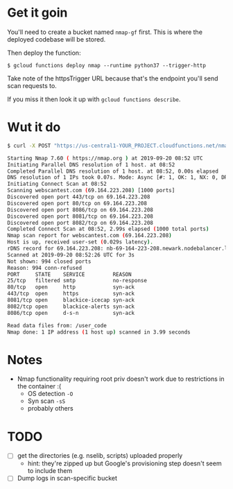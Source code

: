 # Get it goin
You'll need to create a bucket named `nmap-gf` first. This is where the
deployed codebase will be stored.

Then deploy the function:

`$ gcloud functions deploy nmap --runtime python37 --trigger-http`

Take note of the httpsTrigger URL because that's the endpoint you'll send scan
requests to. 

If you miss it then look it up with `gcloud functions describe`.

# Wut it do
```bash
$ curl -X POST "https://us-central1-YOUR_PROJECT.cloudfunctions.net/nmap" -H "Content-Type: application/json" --data '{"args": "-sT --top-ports 1000 -Pn -vv -O webscantest.com"}'

Starting Nmap 7.60 ( https://nmap.org ) at 2019-09-20 08:52 UTC
Initiating Parallel DNS resolution of 1 host. at 08:52
Completed Parallel DNS resolution of 1 host. at 08:52, 0.00s elapsed
DNS resolution of 1 IPs took 0.07s. Mode: Async [#: 1, OK: 1, NX: 0, DR: 0, SF: 0, TR: 1, CN: 0]
Initiating Connect Scan at 08:52
Scanning webscantest.com (69.164.223.208) [1000 ports]
Discovered open port 443/tcp on 69.164.223.208
Discovered open port 80/tcp on 69.164.223.208
Discovered open port 8086/tcp on 69.164.223.208
Discovered open port 8081/tcp on 69.164.223.208
Discovered open port 8082/tcp on 69.164.223.208
Completed Connect Scan at 08:52, 2.99s elapsed (1000 total ports)
Nmap scan report for webscantest.com (69.164.223.208)
Host is up, received user-set (0.029s latency).
rDNS record for 69.164.223.208: nb-69-164-223-208.newark.nodebalancer.linode.com
Scanned at 2019-09-20 08:52:26 UTC for 3s
Not shown: 994 closed ports
Reason: 994 conn-refused
PORT     STATE    SERVICE         REASON
25/tcp   filtered smtp            no-response
80/tcp   open     http            syn-ack
443/tcp  open     https           syn-ack
8081/tcp open     blackice-icecap syn-ack
8082/tcp open     blackice-alerts syn-ack
8086/tcp open     d-s-n           syn-ack

Read data files from: /user_code
Nmap done: 1 IP address (1 host up) scanned in 3.99 seconds
```

# Notes
* Nmap functionality requiring root priv doesn't work due to restrictions in the
    container :(
  * OS detection `-O`
  * Syn scan `-sS`
  * probably others

# TODO
- [ ] get the directories (e.g. nselib, scripts) uploaded properly
  * hint: they're zipped up but Google's provisioning step doesn't seem to
      include them
- [ ] Dump logs in scan-specific bucket
